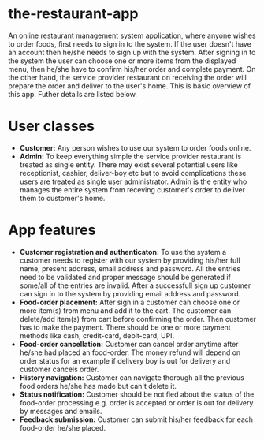 # the-restaurant-app
An online restaurant management system application, where anyone wishes to order foods, first needs to sign in to the system. If the user doesn't have an account then he/she needs to sign up with the system. After signing in to the system the user can choose one or more items from the displayed menu, then he/she have to confirm his/her order and complete payment. On the other hand, the service provider restaurant on receiving the order will prepare the order and deliver to the user's home. This is basic overview of this app. Futher details are listed below.
# User classes
- **Customer:** Any person wishes to use our system to order foods online.
- **Admin:** To keep everything simple the service provider restaurant is treated as single entity. There may exist several potential users like receptionist, cashier, deliver-boy etc but to avoid complications these users are treated as single user administrator. Admin is the entity who manages the entire system from receving customer's order to deliver them to customer's home.
# App features
- **Customer registration and authenticaton:** To use the system a customer needs to register with our system by providing his/her full name, present address, email address and password. All the entries need to be validated and proper message should be generated if some/all of the entries are invalid. After a successfull sign up customer can sign in to the system by providing email address and password.
- **Food-order placement:** After sign in a customer can choose one or more item(s) from menu and add it to the cart. The customer can delete/add item(s) from cart before confirming the order. Then customer has to make the payment. There should be one or more payment methods like cash, credit-card, debit-card, UPI.
- **Food-order cancellation:** Customer can cancel order anytime after he/she had placed an food-order. The money refund will depend on order status for an example if delivery boy is out for delivery and customer cancels order.
- **History navigation:** Customer can navigate thorough all the previous food orders he/she has made but can't delete it.
- **Status notification:** Customer should be notified about the status of the food-order processing e.g. order is accepted or order is out for delivery by messages and emails.
- **Feedback submission:** Customer can submit his/her feedback for each food-order he/she placed.
